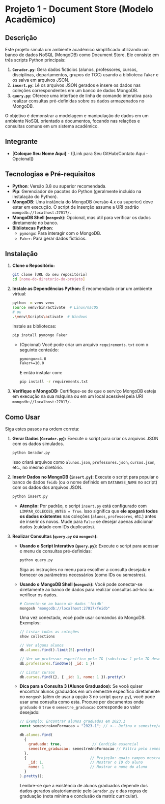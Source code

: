 # Projeto 1 - Document Store (Modelo Acadêmico)

## Descrição

Este projeto simula um ambiente acadêmico simplificado utilizando um banco de dados NoSQL (MongoDB) como Document Store. Ele consiste em três scripts Python principais:

1.  **`Gerador.py`**: Gera dados fictícios (alunos, professores, cursos, disciplinas, departamentos, grupos de TCC) usando a biblioteca `Faker` e os salva em arquivos JSON.
2.  **`insert.py`**: Lê os arquivos JSON gerados e insere os dados nas coleções correspondentes em um banco de dados MongoDB.
3.  **`query.py`**: Oferece uma interface de linha de comando interativa para realizar consultas pré-definidas sobre os dados armazenados no MongoDB.

O objetivo é demonstrar a modelagem e manipulação de dados em um ambiente NoSQL orientado a documentos, focando nas relações e consultas comuns em um sistema acadêmico.

## Integrante

*   **[Coloque Seu Nome Aqui]** - ([Link para Seu GitHub/Contato Aqui - Opcional])

## Tecnologias e Pré-requisitos

*   **Python**: Versão 3.8 ou superior recomendada.
*   **Pip**: Gerenciador de pacotes do Python (geralmente incluído na instalação do Python).
*   **MongoDB**: Uma instância do MongoDB (versão 4.x ou superior) deve estar em execução. O script de inserção assume a URI padrão `mongodb://localhost:27017/`.
*   **MongoDB Shell (`mongosh`)**: Opcional, mas útil para verificar os dados diretamente no banco.
*   **Bibliotecas Python**:
    *   `pymongo`: Para interagir com o MongoDB.
    *   `Faker`: Para gerar dados fictícios.

## Instalação

1.  **Clone o Repositório:**
    ```bash
    git clone [URL do seu repositório]
    cd [nome-do-diretorio-do-projeto]
    ```

2.  **Instale as Dependências Python:**
    É recomendado criar um ambiente virtual:
    ```bash
    python -m venv venv
    source venv/bin/activate  # Linux/macOS
    # ou
    .\venv\Scripts\activate  # Windows
    ```
    Instale as bibliotecas:
    ```bash
    pip install pymongo Faker
    ```
    *   (Opcional) Você pode criar um arquivo `requirements.txt` com o seguinte conteúdo:
        ```txt
        pymongo>=4.0
        Faker>=10.0
        ```
        E então instalar com:
        ```bash
        pip install -r requirements.txt
        ```

3.  **Verifique o MongoDB:** Certifique-se de que o serviço MongoDB esteja em execução na sua máquina ou em um local acessível pela URI `mongodb://localhost:27017/`.

## Como Usar

Siga estes passos na ordem correta:

1.  **Gerar Dados (`Gerador.py`):**
    Execute o script para criar os arquivos JSON com os dados simulados.
    ```bash
    python Gerador.py
    ```
    Isso criará arquivos como `alunos.json`, `professores.json`, `cursos.json`, etc., no mesmo diretório.

2.  **Inserir Dados no MongoDB (`insert.py`):**
    Execute o script para popular o banco de dados `feidb` (ou o nome definido em `DATABASE_NAME` no script) com os dados dos arquivos JSON.
    ```bash
    python insert.py
    ```
    *   **Atenção:** Por padrão, o script `insert.py` está configurado com `LIMPAR_COLECOES_ANTES = True`. Isso significa que **ele apagará todos os dados existentes** nas coleções (`alunos`, `professores`, etc.) antes de inserir os novos. Mude para `False` se desejar apenas adicionar dados (cuidado com IDs duplicados).

3.  **Realizar Consultas (`query.py` ou `mongosh`):**

    *   **Usando o Script Interativo (`query.py`):**
        Execute o script para acessar o menu de consultas pré-definidas:
        ```bash
        python query.py
        ```
        Siga as instruções no menu para escolher a consulta desejada e fornecer os parâmetros necessários (como IDs ou semestres).

    *   **Usando o MongoDB Shell (`mongosh`):**
        Você pode conectar-se diretamente ao banco de dados para realizar consultas ad-hoc ou verificar os dados.
        ```bash
        # Conecte-se ao banco de dados 'feidb'
        mongosh "mongodb://localhost:27017/feidb"
        ```
        Uma vez conectado, você pode usar comandos do MongoDB. Exemplos:
        ```javascript
        // Listar todas as coleções
        show collections

        // Ver alguns alunos
        db.alunos.find().limit(5).pretty()

        // Ver um professor específico pelo ID (substitua 1 pelo ID desejado)
        db.professores.findOne({ _id: 1 })

        // Listar cursos
        db.cursos.find({}, { _id: 1, nome: 1 }).pretty()
        ```

    *   **Dica para a Consulta 3 (Alunos Graduados):**
        Se você quiser encontrar alunos graduados em um semestre específico diretamente no `mongosh` (além de usar a opção 3 no script `query.py`), você pode usar uma consulta como esta. Procure por documentos onde `graduado` é `true` e `semestre_graduacao` corresponde ao valor desejado:
        ```javascript
        // Exemplo: Encontrar alunos graduados em 2023.1
        const semestreAnoFormacao = "2023.1"; // <-- Defina o semestre/ano aqui

        db.alunos.find(
          {
            graduado: true,              // Condição essencial
            semestre_graduacao: semestreAnoFormacao // Filtra pelo semestre/ano
          },
          {                             // Projeção: quais campos mostrar
            _id: 1,                     // Mostrar o ID do aluno
            nome: 1                     // Mostrar o nome do aluno
          }
        ).pretty();
        ```
        Lembre-se que a existência de alunos graduados depende dos dados gerados aleatoriamente pelo `Gerador.py` e das regras de graduação (nota mínima e conclusão da matriz curricular).